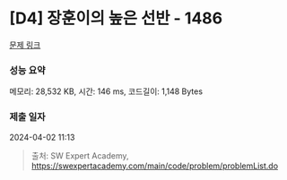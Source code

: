 # [D4] 장훈이의 높은 선반 - 1486 

[문제 링크](https://swexpertacademy.com/main/code/problem/problemDetail.do?contestProbId=AV2b7Yf6ABcBBASw) 

### 성능 요약

메모리: 28,532 KB, 시간: 146 ms, 코드길이: 1,148 Bytes

### 제출 일자

2024-04-02 11:13



> 출처: SW Expert Academy, https://swexpertacademy.com/main/code/problem/problemList.do